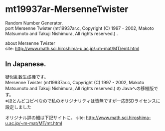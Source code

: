 mt19937ar-MersenneTwister
=========================

Random Number Generator.  
port Mersenne Twister (mt19937ar.c, Copyright (C) 1997 - 2002, Makoto Matsumoto and Takuji Nishimura, All rights reserved.) .  

about Mersenne Twister     
site: http://www.math.sci.hiroshima-u.ac.jp/~m-mat/MT/emt.html




In Japanese.
---------------------
疑似乱数生成機です。  
Mersenne Twister (mt19937ar.c, Copyright (C) 1997 - 2002, Makoto Matsumoto and Takuji Nishimura,  All rights reserved.) の Javaへの移植版です。  
※ほとんどコピペなので私のオリジナリティは皆無ですが一応BSDライセンスに設定しました  

オリジナル詳の細は下記サイトに。
site: http://www.math.sci.hiroshima-u.ac.jp/~m-mat/MT/mt.html


